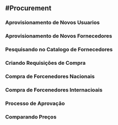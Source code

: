 #Procurement
-------------

### Aprovisionamento de Novos Usuarios

### Aprovisionamento de Novos Fornecedores

### Pesquisando no Catalogo de Fornecedores

### Criando Requisições de Compra

### Compra de Forcenedores Nacionais

### Compra de Forcenedores Internacioais

### Processo de Aprovação

### Comparando Preços
